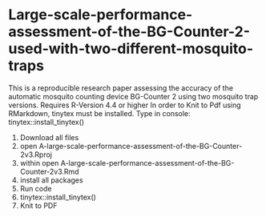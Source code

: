 # Large-scale-performance-assessment-of-the-BG-Counter-2-used-with-two-different-mosquito-traps

This is a reproducible research paper assessing the accuracy of the automatic mosquito counting device BG-Counter 2 using two mosquito trap versions.
Requires  R-Version 4.4 or higher
In order to Knit to Pdf using RMarkdown, tinytex must be installed.
Type in console: tinytex::install_tinytex()

1. Download all files
2. open A-large-scale-performance-assessment-of-the-BG-Counter-2v3.Rproj
3. within open A-large-scale-performance-assessment-of-the-BG-Counter-2v3.Rmd
4. install all packages
5. Run code
6. tinytex::install_tinytex()
7. Knit to PDF
